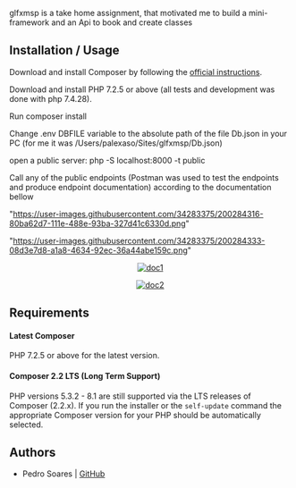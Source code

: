 glfxmsp is a take home assignment, that motivated me to build a mini-framework and an Api to book and create classes

Installation / Usage
--------------------

Download and install Composer by following the [official instructions](https://getcomposer.org/download/).

Download and install PHP 7.2.5 or above (all tests and development was done with php 7.4.28).

Run composer install

Change .env DBFILE variable to the absolute path of the file Db.json in your PC (for me it was /Users/palexaso/Sites/glfxmsp/Db.json)

open a public server: php -S localhost:8000 -t public

Call any of the public endpoints (Postman was used to test the endpoints and produce endpoint documentation) according to the documentation bellow

"https://user-images.githubusercontent.com/34283375/200284316-80ba62d7-111e-488e-93ba-327d41c6330d.png"

"https://user-images.githubusercontent.com/34283375/200284333-08d3e7d8-a1a8-4634-92ec-36a44abe159c.png"

<p align="center">
    <a href="https://user-images.githubusercontent.com/34283375/200284316-80ba62d7-111e-488e-93ba-327d41c6330d.png">
        <img src="https://user-images.githubusercontent.com/34283375/200284316-80ba62d7-111e-488e-93ba-327d41c6330d.png" alt="doc1">
    </a>
</p>

<p align="center">
    <a href="https://user-images.githubusercontent.com/34283375/200284333-08d3e7d8-a1a8-4634-92ec-36a44abe159c.png">
        <img src="https://user-images.githubusercontent.com/34283375/200284333-08d3e7d8-a1a8-4634-92ec-36a44abe159c.png" alt="doc2">
    </a>
</p>


Requirements
------------

#### Latest Composer

PHP 7.2.5 or above for the latest version.

#### Composer 2.2 LTS (Long Term Support)

PHP versions 5.3.2 - 8.1 are still supported via the LTS releases of Composer (2.2.x). If you
run the installer or the `self-update` command the appropriate Composer version for your PHP
should be automatically selected.

Authors
-------

- Pedro Soares  | [GitHub](https://github.com/pppedro173)

